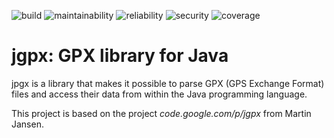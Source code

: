 ![build](https://api.travis-ci.com/lrnthbrt/jgpx.svg?branch=master)
![maintainability](https://sonarcloud.io/api/project_badges/measure?project=lrnthbrt_jgpx&metric=sqale_rating)
![reliability](https://sonarcloud.io/api/project_badges/measure?project=lrnthbrt_jgpx&metric=reliability_rating)
![security](https://sonarcloud.io/api/project_badges/measure?project=lrnthbrt_jgpx&metric=security_rating)
![coverage](https://sonarcloud.io/api/project_badges/measure?project=lrnthbrt_jgpx&metric=coverage)

# jgpx: GPX library for Java

jpgx is a library that makes it possible to parse GPX (GPS Exchange Format)
files and access their data from within the Java programming language.

This project is based on the project _code.google.com/p/jgpx_ from Martin Jansen.
